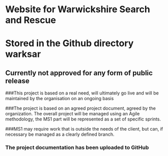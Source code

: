 # Website for Warwickshire Search and Rescue

# Stored in the Github directory warksar

## Currently not approved for any form of public release

###This project is based on a real need, will ultimately go live and will be maintained by the organisation on an ongoing basis

###The project is based on an agreed project document, agreed by the organization.  The overall project will be managed using an Agile methodology, the MS1 part will be represented as a set of specific sprints.

###MS1 may require work that is outside the needs of the client, but can, if necessary be managed as a clearly defined branch.

### The project documentation has been uploaded to GitHub

